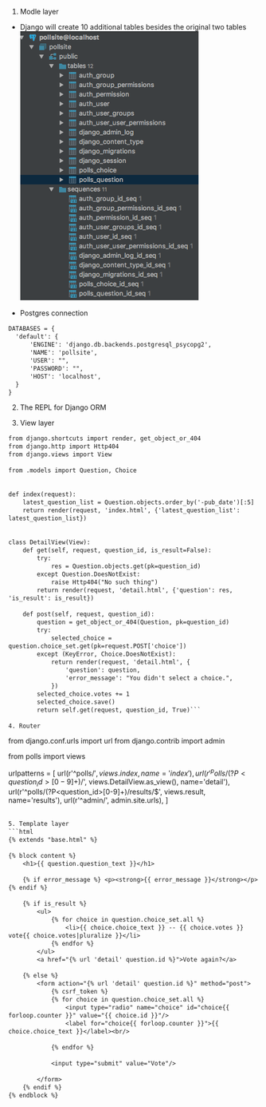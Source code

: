 1. Modle layer
  - Django will create 10 additional tables besides the original two tables
  ![demo](https://github.com/dapangmao/django-simple-example/blob/master/images/Screen%20Shot%202017-07-12%20at%2010.40.17%20AM.png?raw=true)

  - Postgres connection
  ```
  DATABASES = {
    'default': {
        'ENGINE': 'django.db.backends.postgresql_psycopg2',
        'NAME': 'pollsite',
        'USER': "",
        'PASSWORD': "",
        'HOST': 'localhost',
    }
}
```

2. The REPL for Django ORM


3. View layer 
```
from django.shortcuts import render, get_object_or_404
from django.http import Http404
from django.views import View

from .models import Question, Choice


def index(request):
    latest_question_list = Question.objects.order_by('-pub_date')[:5]
    return render(request, 'index.html', {'latest_question_list': latest_question_list})


class DetailView(View):
    def get(self, request, question_id, is_result=False):
        try:
            res = Question.objects.get(pk=question_id)
        except Question.DoesNotExist:
            raise Http404("No such thing")
        return render(request, 'detail.html', {'question': res, 'is_result': is_result})

    def post(self, request, question_id):
        question = get_object_or_404(Question, pk=question_id)
        try:
            selected_choice = question.choice_set.get(pk=request.POST['choice'])
        except (KeyError, Choice.DoesNotExist):
            return render(request, 'detail.html', {
                'question': question,
                'error_message': "You didn't select a choice.",
            })
        selected_choice.votes += 1
        selected_choice.save()
        return self.get(request, question_id, True)```

4. Router
```
from django.conf.urls import url
from django.contrib import admin

from polls import views

urlpatterns = [
    url(r'^polls/$', views.index, name='index'),
    url(r'^polls/(?P<question_id>[0-9]+)/$', views.DetailView.as_view(), name='detail'),
    url(r'^polls/(?P<question_id>[0-9]+)/results/$', views.result, name='results'),
    url(r'^admin/', admin.site.urls),
]
```

5. Template layer
```html
{% extends "base.html" %}

{% block content %}
    <h1>{{ question.question_text }}</h1>

    {% if error_message %} <p><strong>{{ error_message }}</strong></p> {% endif %}

    {% if is_result %}
        <ul>
            {% for choice in question.choice_set.all %}
                <li>{{ choice.choice_text }} -- {{ choice.votes }} vote{{ choice.votes|pluralize }}</li>
            {% endfor %}
        </ul>
        <a href="{% url 'detail' question.id %}">Vote again?</a>

    {% else %}
        <form action="{% url 'detail' question.id %}" method="post">
            {% csrf_token %}
            {% for choice in question.choice_set.all %}
                <input type="radio" name="choice" id="choice{{ forloop.counter }}" value="{{ choice.id }}"/>
                <label for="choice{{ forloop.counter }}">{{ choice.choice_text }}</label><br/>

            {% endfor %}

            <input type="submit" value="Vote"/>

        </form>
    {% endif %}
{% endblock %}
```
